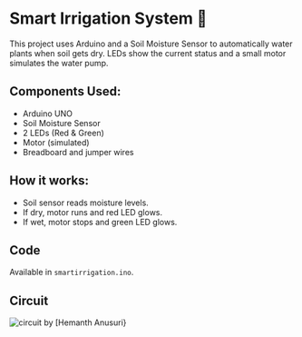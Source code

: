 # Smart Irrigation System 🌱

This project uses Arduino and a Soil Moisture Sensor to automatically water plants when soil gets dry. LEDs show the current status and a small motor simulates the water pump.

## Components Used:
- Arduino UNO
- Soil Moisture Sensor
- 2 LEDs (Red & Green)
- Motor (simulated)
- Breadboard and jumper wires

## How it works:
- Soil sensor reads moisture levels.
- If dry, motor runs and red LED glows.
- If wet, motor stops and green LED glows.

## Code
Available in `smartirrigation.ino`.

## Circuit
![circuit](https://www.tinkercad.com/things/eo5KCUrJIko-smart-irrigation)
by [Hemanth Anusuri}
